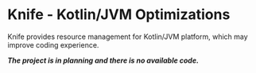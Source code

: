 # Knife - Kotlin/JVM Optimizations

Knife provides resource management for Kotlin/JVM platform, which may improve coding experience.

_**The project is in planning and there is no available code.**_
